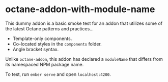# octane-addon-with-module-name

This dummy addon is a basic smoke test for an addon that utilizes some of the latest Octane patterns and practices...

- Template-only components.
- Co-located styles in the `components` folder.
- Angle bracket syntax.

Unlike `octane-addon`, this addon has declared a `moduleName` that differs from its namespaced NPM package name.

To test, run `ember serve` and open `localhost:4200`.
